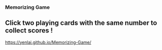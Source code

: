 ### Memorizing Game
Click two playing cards with the same number to collect scores ! 
-
https://yenlai.github.io/Memorizing-Game/
